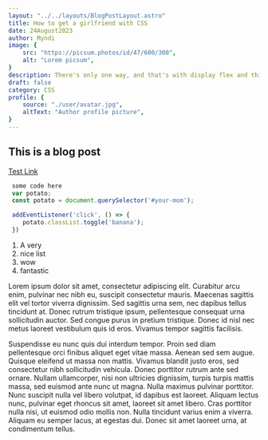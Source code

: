 ```yaml
---
layout: "../../layouts/BlogPostLayout.astro"
title: How to get a girlfriend with CSS
date: 24August2023
author: Myndi
image: {
    src: "https://picsum.photos/id/47/600/300",
    alt: "Lorem picsum",
}
description: There's only one way, and that's with display flex and this is a very long description that probably wont fit and it has to be clamp.
draft: false
category: CSS
profile: {
    source: "./user/avatar.jpg",
    altText: "Author profile picture",
}
---
```


## This is a blog post

[Test Link](https://www.google.com)

```jsx
 some code here
 var potato;
 const potato = document.querySelector('#your-mom');

 addEventListener('click', () => {
    potato.classList.toggle('banana');
 })
```


1. A very  
1. nice list
1. wow
1. fantastic

Lorem ipsum dolor sit amet, consectetur adipiscing elit. Curabitur arcu enim, pulvinar nec nibh eu, suscipit consectetur mauris. Maecenas sagittis elit vel tortor viverra dignissim. Sed sagittis urna sem, nec dapibus tellus tincidunt at. Donec rutrum tristique ipsum, pellentesque consequat urna sollicitudin auctor. Sed congue purus in pretium tristique. Donec id nisl nec metus laoreet vestibulum quis id eros. Vivamus tempor sagittis facilisis.

Suspendisse eu nunc quis dui interdum tempor. Proin sed diam pellentesque orci finibus aliquet eget vitae massa. Aenean sed sem augue. Quisque eleifend ut massa non mattis. Vivamus blandit justo eros, sed consectetur nibh sollicitudin vehicula. Donec porttitor rutrum ante sed ornare. Nullam ullamcorper, nisi non ultricies dignissim, turpis turpis mattis massa, sed euismod ante nunc ut magna. Nulla maximus pulvinar porttitor. Nunc suscipit nulla vel libero volutpat, id dapibus est laoreet. Aliquam lectus nunc, pulvinar eget rhoncus sit amet, laoreet sit amet libero. Cras porttitor nulla nisi, ut euismod odio mollis non. Nulla tincidunt varius enim a viverra. Aliquam eu semper lacus, at egestas dui. Donec sit amet laoreet urna, at condimentum tellus.

